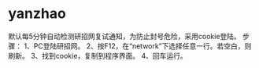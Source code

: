 # yanzhao

默认每5分钟自动检测研招网复试通知，为防止封号危险，采用cookie登陆。
步骤：
1、PC登陆研招网。
2、按F12，在“network”下选择任意一行。若空白，则刷新。
3、找到cookie，复制到程序界面。
4、回车运行。
